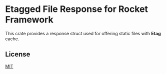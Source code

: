 Etagged File Response for Rocket Framework
====================

This crate provides a response struct used for offering static files with **Etag** cache.

## License

[MIT](LICENSE)